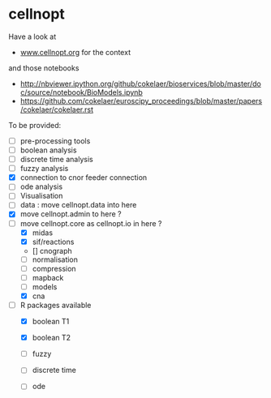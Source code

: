 cellnopt
========



Have a look at 

- www.cellnopt.org for the context

and those notebooks

- http://nbviewer.ipython.org/github/cokelaer/bioservices/blob/master/doc/source/notebook/BioModels.ipynb
- https://github.com/cokelaer/euroscipy_proceedings/blob/master/papers/cokelaer/cokelaer.rst


To be provided:

- [ ] pre-processing tools
- [ ] boolean analysis
- [ ] discrete time analysis
- [ ] fuzzy analysis
- [x] connection to cnor feeder connection
- [ ] ode analysis
- [ ] Visualisation
- [ ] data : move cellnopt.data into here
- [x] move cellnopt.admin to here ? 
- [ ] move cellnopt.core as cellnopt.io in here ?
  - [x] midas
  - [x] sif/reactions
  - [] cnograph
  - [ ] normalisation
  - [ ] compression
  - [ ] mapback
  - [ ] models
  - [x] cna
- [ ] R packages available
  - [x] boolean T1
  - [x] boolean T2
  - [ ] fuzzy
  - [ ] discrete time
  - [ ] ode

